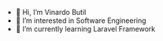 - 👋 Hi, I’m Vinardo Butil
- 👀 I’m interested in Software Engineering
- 🌱 I’m currently learning Laravel Framework

<!---
H4CHIBI/H4CHIBI is a ✨ special ✨ repository because its `README.md` (this file) appears on your GitHub profile.
You can click the Preview link to take a look at your changes.
--->

